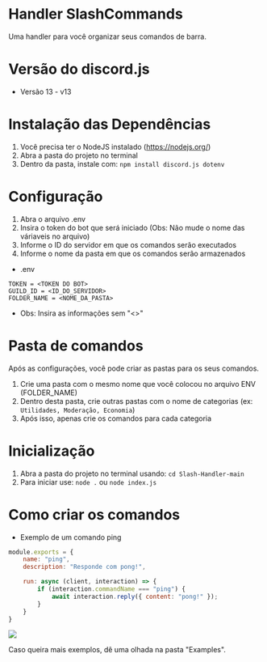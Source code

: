 # Handler SlashCommands

Uma handler para você organizar seus comandos de barra.

# Versão do discord.js
 
* Versão 13 - v13

# Instalação das Dependências
 
1. Você precisa ter o NodeJS instalado (https://nodejs.org/)
2. Abra a pasta do projeto no terminal 
3. Dentro da pasta, instale com: `npm install discord.js dotenv`

# Configuração

1. Abra o arquivo .env
2. Insira o token do bot que será iniciado (Obs: Não mude o nome das váriaveis no arquivo)
3. Informe o ID do servidor em que os comandos serão executados
4. Informe o nome da pasta em que os comandos serão armazenados

* .env

```env
TOKEN = <TOKEN DO BOT>
GUILD_ID = <ID_DO_SERVIDOR>
FOLDER_NAME = <NOME_DA_PASTA>
```

* Obs: Insira as informações sem "<>"

# Pasta de comandos

Após as configurações, você pode criar as pastas para os seus comandos. 

1. Crie uma pasta com o mesmo nome que você colocou no arquivo ENV (FOLDER_NAME)
2. Dentro desta pasta, crie outras pastas com o nome de categorias (ex: `Utilidades, Moderação, Economia`)
3. Após isso, apenas crie os comandos para cada categoria

# Inicialização

1. Abra a pasta do projeto no terminal usando: `cd Slash-Handler-main`
2. Para iniciar use: `node .` ou `node index.js`

# Como criar os comandos

* Exemplo de um comando ping

```js
module.exports = {
    name: "ping",
    description: "Responde com pong!",

    run: async (client, interaction) => {
        if (interaction.commandName === "ping") {
            await interaction.reply({ content: "pong!" });
        } 
    }
}
```

<img src="https://media.discordapp.net/attachments/910721709768859719/926937041462259802/unknown.png">

Caso queira mais exemplos, dê uma olhada na pasta "Examples".
